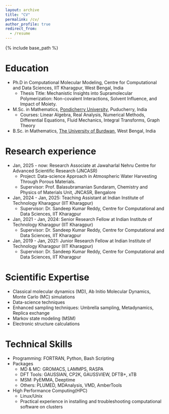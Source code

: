 ```yaml
---
layout: archive
title: "CV"
permalink: /cv/
author_profile: true
redirect_from:
  - /resume
---
```


{% include base_path %}

Education
======
* Ph.D in Computational Molecular Modeling, Centre for Computational and Data Sciences, IIT Kharagpur, West Bengal, India
  * Thesis Title: Mechanistic Insights into Supramolecular Polymerization: Non-covalent Interactions, Solvent Influence, and Impact of Moiety.
* M.Sc. in Mathematics, [Pondicherry University](https://www.pondiuni.edu.in/), Puducherry, India
  * Courses: Linear Algebra, Real Analysis, Numerical Methods, Differential Equations, Fluid Mechanics, Integral Transforms, Graph Theory
* B.Sc. in Mathematics, [The University of Burdwan](https://www.buruniv.ac.in/Demo/index_bucc.php), West Bengal, India

Research experience
======
* Jan, 2025 - now: Research Associate at Jawaharlal Nehru Centre for Advanced Scientific Research (JNCASR)
  * Project: Data-science Approach in Atmospheric Water Harvesting Through Porous Materials.
  * Supervisor: Prof. Balasubramanian Sundaram, Chemistry and Physics of Materials Unit, JNCASR, Bengalore
* Jan, 2024 - Jan, 2025: Teaching Assistant at Indian Institute of Technology Kharagpur (IIT Kharagpur)
  * Supervisor: Dr. Sandeep Kumar Reddy, Centre for Computational and Data Sciences, IIT Kharagpur
* Jan, 2021 - Jan, 2024: Senior Research Fellow at Indian Institute of Technology Kharagpur (IIT Kharagpur)
  * Supervisor: Dr. Sandeep Kumar Reddy, Centre for Computational and Data Sciences, IIT Kharagpur
* Jan, 2019 - Jan, 2021: Junior Research Fellow at Indian Institute of Technology Kharagpur (IIT Kharagpur)
  * Supervisor: Dr. Sandeep Kumar Reddy, Centre for Computational and Data Sciences, IIT Kharagpur
 
Scientific Expertise
======
* Classical molecular dynamics (MD), Ab Initio Molecular Dynamics, Monte Carlo (MC) simulations
* Data-science techniques
* Enhanced sampling techniques: Umbrella sampling, Metadynamics, Replica exchange
* Markov state modeling (MSM)
* Electronic structure calculations

Technical Skills
======
* Programming:  FORTRAN, Python, Bash Scripting
* Packages
  * MD & MC: GROMACS, LAMMPS, RASPA
  * DFT Tools: GAUSSIAN, CP2K, GAUSSVIEW, DFTB+, xTB
  * MSM: PyEMMA, Deeptime
  * Others: PLUMED, MDAnalysis, VMD, AmberTools
* High Performance Computing(HPC)
  * Linux/Unix
  * Practical experience in installing and troubleshooting computational software on clusters


